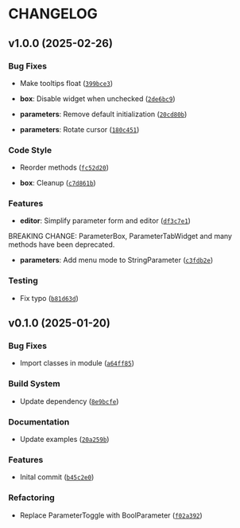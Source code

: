 # CHANGELOG


## v1.0.0 (2025-02-26)

### Bug Fixes

- Make tooltips float
  ([`399bce3`](https://github.com/beatreichenbach/qt-parameters/commit/399bce309d70937cf616848e05b7b66c5f2df351))

- **box**: Disable widget when unchecked
  ([`2de6bc9`](https://github.com/beatreichenbach/qt-parameters/commit/2de6bc935a26643ee85c094b7cd5fa458dad20f6))

- **parameters**: Remove default initialization
  ([`20cd80b`](https://github.com/beatreichenbach/qt-parameters/commit/20cd80b35d1508978f82df055870ab105c92b405))

- **parameters**: Rotate cursor
  ([`180c451`](https://github.com/beatreichenbach/qt-parameters/commit/180c451564606c72ae2d8beadc7ee5260deedd32))

### Code Style

- Reorder methods
  ([`fc52d20`](https://github.com/beatreichenbach/qt-parameters/commit/fc52d20bf7179404933f8536e9705bcc47174d76))

- **box**: Cleanup
  ([`c7d861b`](https://github.com/beatreichenbach/qt-parameters/commit/c7d861b4723fa04ee670cfbcd2a541d75469d934))

### Features

- **editor**: Simplify parameter form and editor
  ([`df3c7e1`](https://github.com/beatreichenbach/qt-parameters/commit/df3c7e1b30e16f7e34af2c7afa159e6d0766f0ce))

BREAKING CHANGE: ParameterBox, ParameterTabWidget and many methods have been deprecated.

- **parameters**: Add menu mode to StringParameter
  ([`c3fdb2e`](https://github.com/beatreichenbach/qt-parameters/commit/c3fdb2eeefc3eb9e435c69b6503458201cb1084d))

### Testing

- Fix typo
  ([`b81d63d`](https://github.com/beatreichenbach/qt-parameters/commit/b81d63dc53be242f55deda06a33a61e5294e3cdb))


## v0.1.0 (2025-01-20)

### Bug Fixes

- Import classes in module
  ([`a64ff85`](https://github.com/beatreichenbach/qt-parameters/commit/a64ff85abe2378fcbef99ede087df90ec6a7d9bb))

### Build System

- Update dependency
  ([`8e9bcfe`](https://github.com/beatreichenbach/qt-parameters/commit/8e9bcfefcfe69fdc82c3b8466d1683e70c0898a1))

### Documentation

- Update examples
  ([`20a259b`](https://github.com/beatreichenbach/qt-parameters/commit/20a259bbdf4b8e4473c164f038013478d10db92d))

### Features

- Inital commit
  ([`b45c2e0`](https://github.com/beatreichenbach/qt-parameters/commit/b45c2e0a38967de637815d8a59749ab24bd3f3e1))

### Refactoring

- Replace ParameterToggle with BoolParameter
  ([`f02a392`](https://github.com/beatreichenbach/qt-parameters/commit/f02a392d6d70c6bec19af687826db7a589605aa6))
